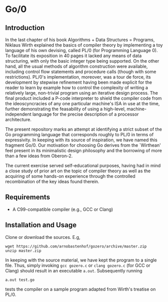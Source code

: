 # Go/0

## Introduction

In the last chapter of his book Algorithms + Data Structures = Programs, Niklaus
Wirth explained the basics of compiler theory by implementing a toy language of
his own devising, called PL/0 (for Programming Language 0). To facilitate its
exposition in 40 pages it lacked any means of data structuring, with only the
basic integer type being supported. On the other hand, all the usual methods of
algorithm construction were available, including control flow statements and
procedure calls (though with some restrictions). PL/0's implementation,
moreover, was a tour de force, its development by stepwise refinement having
been made explicit for the reader to learn by example how to control the
complexity of writing a relatively large, non-trivial program using an iterative
design process. The final product included a P-code interpreter to shield the
compiler code from the ideoscyncracies of any one particular machine's ISA in
use at the time, further demonstrating the feasability of using a high-level,
machine-independent language for the precise description of a processor
architecture.

The present repository marks an attempt at identifying a strict subset of the
Go programming language that corresponds roughly to PL/0 in terms of
expressivity. In keeping with its source of inspiration, we have named this
fragment Go/0. Our motivation for choosing Go derives from the `Wirthean' feel
present in its minimalistic design philosophy and the borrowing of more than a
few ideas from Oberon-2.

The current exercise served self-educational purposes, having had in mind a
close study of prior art on the topic of compiler theory as well as the
acquiring of some hands-on experience through the controlled recombination of
the key ideas found therein.

## Requirements

* A C99-compatible compiler (e.g., GCC or Clang)

## Installation and Usage

Clone or download the sources. E.g,
```
wget https://github.com/arnobastenhof/gozero/archive/master.zip
unzip master.zip
```
In keeping with the source material, we have kept the program to a single file.
Thus, simply invoking `gcc gozero.c` or `clang gozero.c` (for GCC or Clang)
should result in an executable `a.out`. Subsequently running
```
a.out test.go
```
tests the compiler on a sample program adapted from Wirth's treatise on PL/0.
